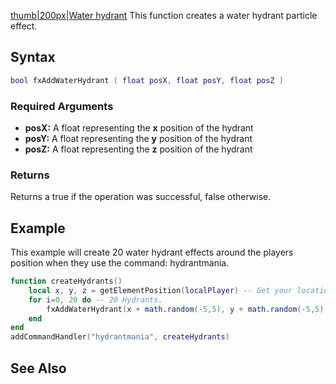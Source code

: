 [thumb|200px|Water hydrant](/docs/image:fxwaterhydrant.png.md "wikilink") This function creates a water hydrant particle effect.

Syntax
------

``` lua
bool fxAddWaterHydrant ( float posX, float posY, float posZ )
```

### Required Arguments

-   **posX:** A float representing the **x** position of the hydrant
-   **posY:** A float representing the **y** position of the hydrant
-   **posZ:** A float representing the **z** position of the hydrant

### Returns

Returns a true if the operation was successful, false otherwise.

Example
-------

This example will create 20 water hydrant effects around the players position when they use the command: hydrantmania.

``` lua
function createHydrants()
    local x, y, z = getElementPosition(localPlayer) -- Get your location.
    for i=0, 20 do -- 20 Hydrants.
        fxAddWaterHydrant(x + math.random(-5,5), y + math.random(-5,5), z) -- Using math.random, and your current location 20 water hydrants are created.
    end
end
addCommandHandler("hydrantmania", createHydrants)
```

See Also
--------
